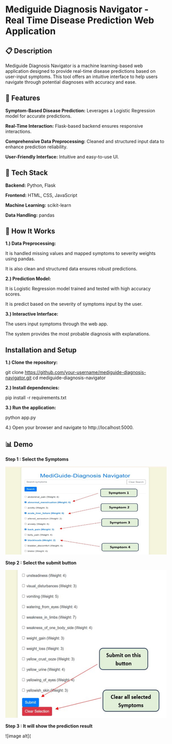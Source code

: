
# Mediguide Diagnosis Navigator - Real Time Disease Prediction  Web Application






## 📋 Description
Mediguide Diagnosis Navigator is a machine learning-based web application designed to provide real-time disease predictions based on user-input symptoms. This tool offers an intuitive interface to help users navigate through potential diagnoses with accuracy and ease.


## 🚀 Features

**Symptom-Based Disease Prediction:**
Leverages a Logistic Regression model for accurate predictions.


**Real-Time Interaction:** Flask-based backend ensures responsive interactions.

**Comprehensive Data Preprocessing:** Cleaned and structured input data to enhance prediction reliability.

**User-Friendly Interface:** Intuitive and easy-to-use UI.
## 🔧 Tech Stack

**Backend:** Python, Flask

**Frontend:** HTML, CSS, JavaScript

**Machine Learning:** scikit-learn

**Data Handling:** pandas
## 🧠 How It Works

**1.) Data Preprocessing:**

It is handled missing values and mapped symptoms to severity weights using pandas.

It is also clean and structured data ensures robust predictions.

**2.) Prediction Model:**

It is Logistic Regression model trained and tested with high accuracy scores.

It is predict based on the severity of symptoms input by the user.

**3.) Interactive Interface:**

The users input symptoms through the web app.

The system provides the most probable diagnosis with explanations.
## Installation and Setup

**1.) Clone the repository:**

git clone https://github.com/your-username/mediguide-diagnosis-navigator.git
cd mediguide-diagnosis-navigator

**2.) Install dependencies:**

pip install -r requirements.txt

**3.) Run the application:**

python app.py

4.) Open your browser and navigate to http://localhost:5000.
## 📊 Demo

**Step 1 : Select the Symptoms**

![image alt](https://github.com/Kaif2596/MediGuide-Diagnosis-Navigator/blob/main/Image%2001.jpg?raw=true)


**Step 2 : Select the submit button**

![image alt](https://github.com/Kaif2596/MediGuide-Diagnosis-Navigator/blob/main/Image%2002.png?raw=true)

**Step 3 : It will show the prediction result**

![image alt](


